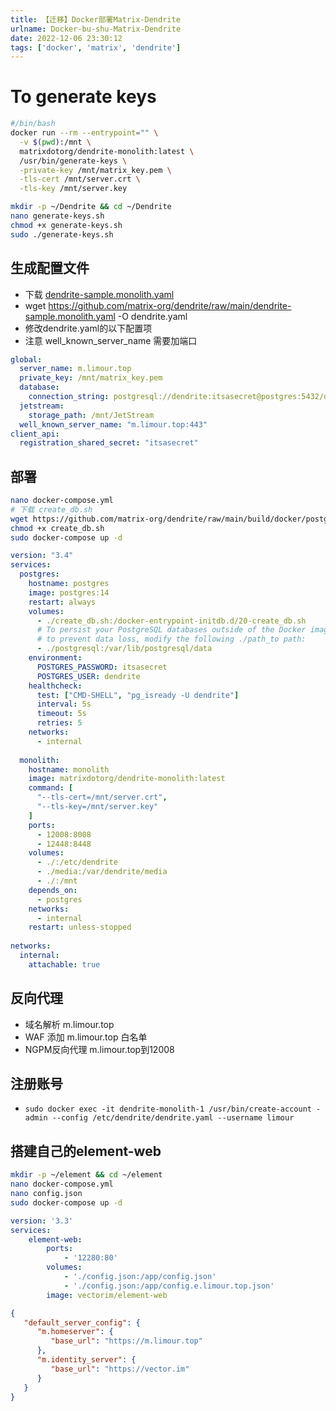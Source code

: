 ```yaml
---
title: 【迁移】Docker部署Matrix-Dendrite
urlname: Docker-bu-shu-Matrix-Dendrite
date: 2022-12-06 23:30:12
tags: ['docker', 'matrix', 'dendrite']
---
```

# To generate keys
```bash
#/bin/bash
docker run --rm --entrypoint="" \
  -v $(pwd):/mnt \
  matrixdotorg/dendrite-monolith:latest \
  /usr/bin/generate-keys \
  -private-key /mnt/matrix_key.pem \
  -tls-cert /mnt/server.crt \
  -tls-key /mnt/server.key
```
```bash
mkdir -p ~/Dendrite && cd ~/Dendrite
nano generate-keys.sh
chmod +x generate-keys.sh
sudo ./generate-keys.sh
```
## 生成配置文件
+ 下载 [dendrite-sample.monolith.yaml](https://github.com/matrix-org/dendrite/blob/main/dendrite-sample.monolith.yaml)
+ wget https://github.com/matrix-org/dendrite/raw/main/dendrite-sample.monolith.yaml -O dendrite.yaml
+ 修改dendrite.yaml的以下配置项
+ 注意 well_known_server_name 需要加端口
```yml
global:
  server_name: m.limour.top
  private_key: /mnt/matrix_key.pem
  database:
    connection_string: postgresql://dendrite:itsasecret@postgres:5432/dendrite?sslmode=disable
  jetstream:
    storage_path: /mnt/JetStream
  well_known_server_name: "m.limour.top:443"
client_api:
  registration_shared_secret: "itsasecret"
```
## 部署
```bash
nano docker-compose.yml
# 下载 create_db.sh
wget https://github.com/matrix-org/dendrite/raw/main/build/docker/postgres/create_db.sh
chmod +x create_db.sh
sudo docker-compose up -d
```
```yml
version: "3.4"
services:
  postgres:
    hostname: postgres
    image: postgres:14
    restart: always
    volumes:
      - ./create_db.sh:/docker-entrypoint-initdb.d/20-create_db.sh
      # To persist your PostgreSQL databases outside of the Docker image, 
      # to prevent data loss, modify the following ./path_to path:
      - ./postgresql:/var/lib/postgresql/data
    environment:
      POSTGRES_PASSWORD: itsasecret
      POSTGRES_USER: dendrite
    healthcheck:
      test: ["CMD-SHELL", "pg_isready -U dendrite"]
      interval: 5s
      timeout: 5s
      retries: 5
    networks:
      - internal
 
  monolith:
    hostname: monolith
    image: matrixdotorg/dendrite-monolith:latest
    command: [
      "--tls-cert=/mnt/server.crt",
      "--tls-key=/mnt/server.key"
    ]
    ports:
      - 12008:8008
      - 12448:8448
    volumes:
      - ./:/etc/dendrite
      - ./media:/var/dendrite/media
      - ./:/mnt
    depends_on:
      - postgres
    networks:
      - internal
    restart: unless-stopped
 
networks:
  internal:
    attachable: true
```
## 反向代理
+ 域名解析 m.limour.top
+ WAF 添加 m.limour.top 白名单
+ NGPM反向代理 m.limour.top到12008
## 注册账号
+ `sudo docker exec -it dendrite-monolith-1 /usr/bin/create-account -admin --config /etc/dendrite/dendrite.yaml --username limour`
## 搭建自己的element-web
```bash
mkdir -p ~/element && cd ~/element
nano docker-compose.yml
nano config.json
sudo docker-compose up -d
```
```yml
version: '3.3'
services:
    element-web:
        ports:
            - '12280:80'
        volumes:
            - './config.json:/app/config.json'
            - './config.json:/app/config.e.limour.top.json'
        image: vectorim/element-web
```
```json
{
   "default_server_config": {
      "m.homeserver": {
         "base_url": "https://m.limour.top"
      },
      "m.identity_server": {
         "base_url": "https://vector.im"
      }
   }
}
```